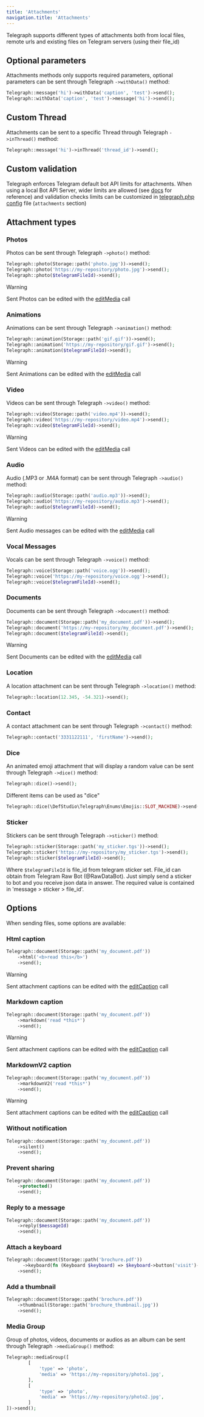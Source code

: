 ```yaml
---
title: 'Attachments'
navigation.title: 'Attachments'
---
```


Telegraph supports different types of attachments both from local files, remote urls and existing files on Telegram servers (using their file_id)

## Optional parameters

Attachments methods only supports required parameters, optional parameters can be sent through Telegraph `->withData()` method:

```php
Telegraph::message('hi')->withData('caption', 'test')->send();
Telegraph::withData('caption', 'test')->message('hi')->send();
```

## Custom Thread

Attachments can be sent to a specific Thread through Telegraph `->inThread()` method:

```php
Telegraph::message('hi')->inThread('thread_id')->send();
```

## Custom validation

Telegraph enforces Telegram default bot API limits for attachments. 
When using a local Bot API Server, wider limits are allowed (see [docs](https://core.telegram.org/bots/api#using-a-local-bot-api-server) for reference) 
and validation checks limits can be customized in [telegraph.php config](installation#Configuration) file (`attachments` section)


## Attachment types

### Photos

Photos can be sent through Telegraph `->photo()` method:

```php
Telegraph::photo(Storage::path('photo.jpg'))->send();
Telegraph::photo('https://my-repository/photo.jpg')->send();
Telegraph::photo($telegramFileId)->send();
```

> [!WARNING]
> Sent Photos can be edited with the [editMedia](features/telegram-api-calls#editMedia) call


### Animations

Animations can be sent through Telegraph `->animation()` method:

```php
Telegraph::animation(Storage::path('gif.gif'))->send();
Telegraph::animation('https://my-repository/gif.gif')->send();
Telegraph::animation($telegramFileId)->send();
```

> [!WARNING]
> Sent Animations can be edited with the [editMedia](features/telegram-api-calls#editMedia) call


### Video

Videos can be sent through Telegraph `->video()` method:

```php
Telegraph::video(Storage::path('video.mp4'))->send();
Telegraph::video('https://my-repository/video.mp4')->send();
Telegraph::video($telegramFileId)->send();
```

> [!WARNING]
> Sent Videos can be edited with the [editMedia](features/telegram-api-calls#editMedia) call


### Audio

Audio (.MP3 or .M4A format) can be sent through Telegraph `->audio()` method:

```php
Telegraph::audio(Storage::path('audio.mp3'))->send();
Telegraph::audio('https://my-repository/audio.mp3')->send();
Telegraph::audio($telegramFileId)->send();
```

> [!WARNING]
> Sent Audio messages can be edited with the [editMedia](features/telegram-api-calls#editMedia) call


### Vocal Messages

Vocals can be sent through Telegraph `->voice()` method:

```php
Telegraph::voice(Storage::path('voice.ogg'))->send();
Telegraph::voice('https://my-repository/voice.ogg')->send();
Telegraph::voice($telegramFileId)->send();
```


### Documents

Documents can be sent through Telegraph `->document()` method:

```php
Telegraph::document(Storage::path('my_document.pdf'))->send();
Telegraph::document('https://my-repository/my_document.pdf')->send();
Telegraph::document($telegramFileId)->send();
```

> [!WARNING]
> Sent Documents can be edited with the [editMedia](features/telegram-api-calls#editMedia) call


### Location

A location attachment can be sent through Telegraph `->location()` method:

```php
Telegraph::location(12.345, -54.321)->send();
```

### Contact

A contact attachment can be sent through Telegraph `->contact()` method:

```php
Telegraph::contact('3331122111', 'firstName')->send();
```

### Dice

An animated emoji attachment that will display a random value can be sent through Telegraph `->dice()` method:

```php
Telegraph::dice()->send();
```

Different items can be used as "dice"

```php
Telegraph::dice(\DefStudio\Telegraph\Enums\Emojis::SLOT_MACHINE)->send();
```

### Sticker

Stickers can be sent through Telegraph `->sticker()` method:

```php
Telegraph::sticker(Storage::path('my_sticker.tgs'))->send();
Telegraph::sticker('https://my-repository/my_sticker.tgs')->send();
Telegraph::sticker($telegramFileId)->send();
```

Where `$telegramFileId` is file_id from telegram sticker set. File_id can obtain from Telegram Raw Bot (@RawDataBot). Just simply send a sticker to bot and you receive json data in answer. The required value is contained in 'message > sticker > file_id'.

## Options

When sending files, some options are available:

### Html caption

```php
Telegraph::document(Storage::path('my_document.pdf'))
    ->html('<b>read this</b>')
    ->send();
```

> [!WARNING]
> Sent attachment captions can be edited with the [editCaption](features/telegram-api-calls#editCaption) call


### Markdown caption

```php
Telegraph::document(Storage::path('my_document.pdf'))
    ->markdown('read *this*')
    ->send();
```

> [!WARNING]
> Sent attachment captions can be edited with the [editCaption](features/telegram-api-calls#editCaption) call


### MarkdownV2 caption

```php
Telegraph::document(Storage::path('my_document.pdf'))
    ->markdownV2('read *this*')
    ->send();
```

> [!WARNING]
> Sent attachment captions can be edited with the [editCaption](features/telegram-api-calls#editCaption) call


### Without notification

```php
Telegraph::document(Storage::path('my_document.pdf'))
    ->silent()
    ->send();
```

### Prevent sharing

```php
Telegraph::document(Storage::path('my_document.pdf'))
    ->protected()
    ->send();
```

### Reply to a message

```php
Telegraph::document(Storage::path('my_document.pdf'))
    ->reply($messageId)
    ->send();
```

### Attach a keyboard

```php
Telegraph::document(Storage::path('brochure.pdf'))
      ->keyboard(fn (Keyboard $keyboard) => $keyboard->button('visit')->url('https://defstudio.it'))
    ->send();
```

### Add a thumbnail

```php
Telegraph::document(Storage::path('brochure.pdf'))
    ->thumbnail(Storage::path('brochure_thumbnail.jpg'))
    ->send();
```

### Media Group

Group of photos, videos, documents or audios as an album can be sent through Telegraph `->mediaGroup()` method:

```php
Telegraph::mediaGroup([
        [
            'type' => 'photo',
            'media' => 'https://my-repository/photo1.jpg',
        ],
        [
            'type' => 'photo',
            'media' => 'https://my-repository/photo2.jpg',
        ]              
])->send();
```
